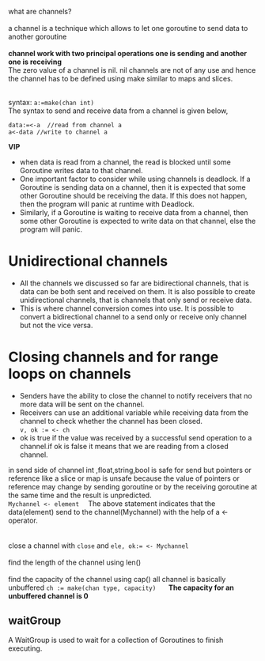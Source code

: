 what are channels?<br><br>
a channel is a technique which allows to let one goroutine to send data to another goroutine<br><br>
**channel work with two principal operations one is sending and another one is receiving**
<br>The zero value of a channel is nil. nil channels are not of any use and hence the channel has to be defined using make similar to maps and slices.

<br>syntax:
`a:=make(chan int)`
<br>
The syntax to send and receive data from a channel is given below,

```
data:=<-a  //read from channel a
a<-data //write to channel a
```
**VIP**
- when data is read from a channel, the read is blocked until some Goroutine writes data to that channel.<br>
- One important factor to consider while using channels is deadlock. If a Goroutine is sending data on a channel, then it is expected that some other Goroutine should be receiving the data. If this does not happen, then the program will panic at runtime with Deadlock.
- Similarly, if a Goroutine is waiting to receive data from a channel, then some other Goroutine is expected to write data on that channel, else the program will panic.

# Unidirectional channels
- All the channels we discussed so far are bidirectional channels, that is data can be both sent and received on them. It is also possible to create unidirectional channels, that is channels that only send or receive data.
- This is where channel conversion comes into use. It is possible to convert a bidirectional channel to a send only or receive only channel but not the vice versa.

# Closing channels and for range loops on channels

- Senders have the ability to close the channel to notify receivers that no more data will be sent on the channel.
- Receivers can use an additional variable while receiving data from the channel to check whether the channel has been closed.<br>
`v, ok := <- ch  
  `
- ok is true if the value was received by a successful send operation to a channel.if ok is false it means that we are reading from a closed channel.

in send side of channel int ,float,string,bool  is safe for send but pointers or reference like a slice or map is unsafe because the value of pointers or reference may change by sending goroutine or by the receiving goroutine at the same time and the result is unpredicted.<br>
`Mychannel <- element 
`
The above statement indicates that the data(element) send to the channel(Mychannel) with the help of a <- operator.<br>
<br><br>
close a channel with `close` 
and `ele, ok:= <- Mychannel
`
<br><br>
find the length of the channel using len()
<br><br>
find the capacity of the channel using cap()
all channel is basically unbuffered
`ch := make(chan type, capacity)  
`
**The capacity for an unbuffered channel is 0**


## **waitGroup**
A WaitGroup is used to wait for a collection of Goroutines to finish executing.